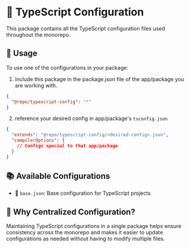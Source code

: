 # 🧰 TypeScript Configuration

This package contains all the TypeScript configuration files used throughout the monorepo.

## 🚀 Usage

To use one of the configurations in your package:

1. Include this package in the package.json file of the app/package you are working with.

```json
{
  "@repo/typescript-config": "*"
}
```

2. reference your desired config in app/package's `tsconfig.json`

```json
{
  "extends": "@repo/typescript-config/<desired-config>.json",
  "compilerOptions": {
    // Configs special to that app/package
  }
}
```

## 📚 Available Configurations

- 🔧 `base.json`: Base configuration for TypeScript projects

## 🤔 Why Centralized Configuration?

Maintaining TypeScript configurations in a single package helps ensure consistency across the monorepo and makes it easier to update configurations as needed without having to modify multiple files.
